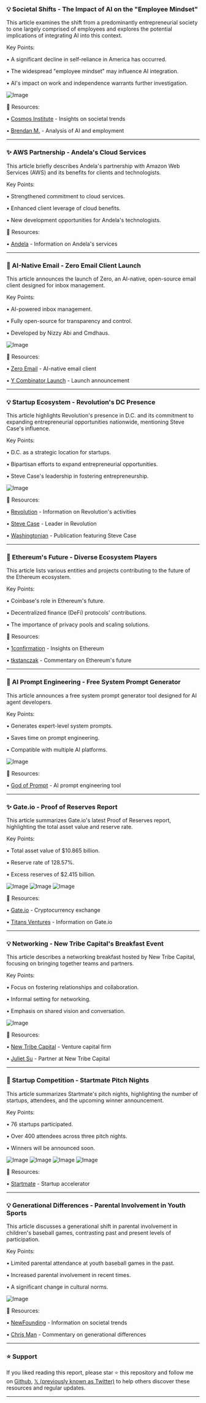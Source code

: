 ### 💡 Societal Shifts - The Impact of AI on the "Employee Mindset"

This article examines the shift from a predominantly entrepreneurial society to one largely comprised of employees and explores the potential implications of integrating AI into this context.

Key Points:

•  A significant decline in self-reliance in America has occurred.


• The widespread "employee mindset" may influence AI integration.


• AI's impact on work and independence warrants further investigation.


![Image](https://pbs.twimg.com/media/Gqhs9XJXUAA6DV5?format=jpg&name=small)

🔗 Resources:

• [Cosmos Institute](https://x.com/cosmos_inst) -  Insights on societal trends


• [Brendan M.](https://x.com/mbrendan1) - Analysis of AI and employment


---

### ✨ AWS Partnership - Andela's Cloud Services

This article briefly describes Andela's partnership with Amazon Web Services (AWS) and its benefits for clients and technologists.

Key Points:

• Strengthened commitment to cloud services.


• Enhanced client leverage of cloud benefits.


• New development opportunities for Andela's technologists.


🔗 Resources:

• [Andela](https://x.com/Andela) -  Information on Andela's services


---

### 🚀 AI-Native Email - Zero Email Client Launch

This article announces the launch of Zero, an AI-native, open-source email client designed for inbox management.

Key Points:

• AI-powered inbox management.


• Fully open-source for transparency and control.


• Developed by Nizzy Abi and Cmdhaus.


![Image](https://pbs.twimg.com/amplify_video_thumb/1920864881584336896/img/CC0Dxa_blhpwEdXl.jpg)

🔗 Resources:

• [Zero Email](https://zerodotemail.com) - AI-native email client


• [Y Combinator Launch](https://ycombinator.com/launches/NTI-zero-ai-native-email…) - Launch announcement


---

### 💡 Startup Ecosystem - Revolution's DC Presence

This article highlights Revolution's presence in D.C. and its commitment to expanding entrepreneurial opportunities nationwide, mentioning Steve Case's influence.

Key Points:

• D.C. as a strategic location for startups.


• Bipartisan efforts to expand entrepreneurial opportunities.


• Steve Case's leadership in fostering entrepreneurship.


![Image](https://pbs.twimg.com/media/GqhRN99WIAAhOCP?format=jpg&name=small)

🔗 Resources:

• [Revolution](https://x.com/revolution) - Information on Revolution's activities


• [Steve Case](https://x.com/SteveCase) -  Leader in Revolution


• [Washingtonian](https://x.com/washingtonian) -  Publication featuring Steve Case


---

### 🤖 Ethereum's Future - Diverse Ecosystem Players

This article lists various entities and projects contributing to the future of the Ethereum ecosystem.

Key Points:

• Coinbase's role in Ethereum's future.


• Decentralized finance (DeFi) protocols' contributions.


• The importance of privacy pools and scaling solutions.


🔗 Resources:


• [1confirmation](https://x.com/1confirmation) -  Insights on Ethereum


• [tkstanczak](https://x.com/tkstanczak) -  Commentary on Ethereum's future


---

### 🚀 AI Prompt Engineering - Free System Prompt Generator

This article announces a free system prompt generator tool designed for AI agent developers.

Key Points:

• Generates expert-level system prompts.


• Saves time on prompt engineering.


• Compatible with multiple AI platforms.



![Image](https://pbs.twimg.com/media/GqgeAuRbgAAb-wB?format=jpg&name=small)

🔗 Resources:

• [God of Prompt](https://x.com/godofprompt) -  AI prompt engineering tool


---

### ✨ Gate.io - Proof of Reserves Report

This article summarizes Gate.io's latest Proof of Reserves report, highlighting the total asset value and reserve rate.

Key Points:

• Total asset value of $10.865 billion.


• Reserve rate of 128.57%.


• Excess reserves of $2.415 billion.


![Image](https://pbs.twimg.com/media/GqgnK5xWIAAqCOw?format=jpg&name=small)
![Image](https://pbs.twimg.com/media/GqgnMhrbcAE6ZUV?format=jpg&name=360x360)
![Image](https://pbs.twimg.com/media/GqgnNszbcAAn4nY?format=jpg&name=360x360)

🔗 Resources:

• [Gate.io](https://t.co/EGiu4nAsaj) -  Cryptocurrency exchange


• [Titans Ventures](https://x.com/Titans_ventures) -  Information on Gate.io


---

### 💡 Networking - New Tribe Capital's Breakfast Event

This article describes a networking breakfast hosted by New Tribe Capital, focusing on bringing together teams and partners.

Key Points:

• Focus on fostering relationships and collaboration.


• Informal setting for networking.


• Emphasis on shared vision and conversation.


![Image](https://pbs.twimg.com/amplify_video_thumb/1920716367814135808/img/E_7LA5vVvVWZcDtD.jpg)

🔗 Resources:

• [New Tribe Capital](https://x.com/NewTribeCap) - Venture capital firm


• [Juliet Su](https://x.com/JulietSu) -  Partner at New Tribe Capital


---

### 🚀 Startup Competition - Startmate Pitch Nights

This article summarizes Startmate's pitch nights, highlighting the number of startups, attendees, and the upcoming winner announcement.


Key Points:

• 76 startups participated.


• Over 400 attendees across three pitch nights.


• Winners will be announced soon.



![Image](https://pbs.twimg.com/media/Gqe6t-vWMAAlVxQ?format=jpg&name=360x360)
![Image](https://pbs.twimg.com/media/Gqe6uLJWoAAsW9o?format=jpg&name=small)
![Image](https://pbs.twimg.com/media/Gqe6uaSXsAAVIlk?format=jpg&name=360x360)
![Image](https://pbs.twimg.com/media/Gqe6ultW0AAme-n?format=jpg&name=360x360)

🔗 Resources:

• [Startmate](https://x.com/startmate) -  Startup accelerator


---

### 💡 Generational Differences - Parental Involvement in Youth Sports

This article discusses a generational shift in parental involvement in children's baseball games, contrasting past and present levels of participation.

Key Points:

• Limited parental attendance at youth baseball games in the past.


• Increased parental involvement in recent times.


• A significant change in cultural norms.


![Image](https://pbs.twimg.com/media/GqdiwouXAAA7JhY?format=jpg&name=small)

🔗 Resources:

• [NewFounding](https://x.com/NewFounding) -  Information on societal trends


• [Chris Man](https://x.com/chrisman) -  Commentary on generational differences


---

### ⭐️ Support

If you liked reading this report, please star ⭐️ this repository and follow me on [Github](https://github.com/Drix10), [𝕏 (previously known as Twitter)](https://x.com/DRIX_10_) to help others discover these resources and regular updates.

---